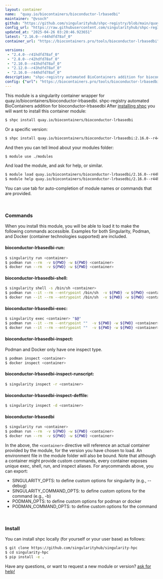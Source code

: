 ```yaml
---
layout: container
name:  "quay.io/biocontainers/bioconductor-lrbasedbi"
maintainer: "@vsoch"
github: "https://github.com/singularityhub/shpc-registry/blob/main/quay.io/biocontainers/bioconductor-lrbasedbi/container.yaml"
config_url: "https://raw.githubusercontent.com/singularityhub/shpc-registry/main/quay.io/biocontainers/bioconductor-lrbasedbi/container.yaml"
updated_at: "2025-04-26 03:20:46.923651"
latest: "2.16.0--r44hdfd78af_0"
container_url: "https://biocontainers.pro/tools/bioconductor-lrbasedbi"

versions:
 - "2.4.0--r41hdfd78af_0"
 - "2.8.0--r42hdfd78af_0"
 - "2.10.0--r43hdfd78af_0"
 - "2.12.0--r43hdfd78af_0"
 - "2.16.0--r44hdfd78af_0"
description: "shpc-registry automated BioContainers addition for bioconductor-lrbasedbi"
config: {"url": "https://biocontainers.pro/tools/bioconductor-lrbasedbi", "maintainer": "@vsoch", "description": "shpc-registry automated BioContainers addition for bioconductor-lrbasedbi", "latest": {"2.16.0--r44hdfd78af_0": "sha256:4a4074ec4f284a90252b3418516837d970a263d7891271b55a765882bea607c0"}, "tags": {"2.4.0--r41hdfd78af_0": "sha256:a7c13f461a12f99d3d2ddd27344920b544d770623f5e819bcc00900aaadafaa0", "2.8.0--r42hdfd78af_0": "sha256:219868701d4c614261a3ffbe56da2cd94c0aabf23fc448770803e9c9d86fac21", "2.10.0--r43hdfd78af_0": "sha256:7b1473560abfc3ed813b7637e1b101ef68d95f0fdfd64a6d5be0c700bb023393", "2.12.0--r43hdfd78af_0": "sha256:85cdaf458f1ce482cd2dcb39c6506f87d711a31c2dc64cca30e6abb2e23e3017", "2.16.0--r44hdfd78af_0": "sha256:4a4074ec4f284a90252b3418516837d970a263d7891271b55a765882bea607c0"}, "docker": "quay.io/biocontainers/bioconductor-lrbasedbi"}
---
```


This module is a singularity container wrapper for quay.io/biocontainers/bioconductor-lrbasedbi.
shpc-registry automated BioContainers addition for bioconductor-lrbasedbi
After [installing shpc](#install) you will want to install this container module:


```bash
$ shpc install quay.io/biocontainers/bioconductor-lrbasedbi
```

Or a specific version:

```bash
$ shpc install quay.io/biocontainers/bioconductor-lrbasedbi:2.16.0--r44hdfd78af_0
```

And then you can tell lmod about your modules folder:

```bash
$ module use ./modules
```

And load the module, and ask for help, or similar.

```bash
$ module load quay.io/biocontainers/bioconductor-lrbasedbi/2.16.0--r44hdfd78af_0
$ module help quay.io/biocontainers/bioconductor-lrbasedbi/2.16.0--r44hdfd78af_0
```

You can use tab for auto-completion of module names or commands that are provided.

<br>

### Commands

When you install this module, you will be able to load it to make the following commands accessible.
Examples for both Singularity, Podman, and Docker (container technologies supported) are included.

#### bioconductor-lrbasedbi-run:

```bash
$ singularity run <container>
$ podman run --rm  -v ${PWD} -w ${PWD} <container>
$ docker run --rm  -v ${PWD} -w ${PWD} <container>
```

#### bioconductor-lrbasedbi-shell:

```bash
$ singularity shell -s /bin/sh <container>
$ podman run --it --rm --entrypoint /bin/sh  -v ${PWD} -w ${PWD} <container>
$ docker run --it --rm --entrypoint /bin/sh  -v ${PWD} -w ${PWD} <container>
```

#### bioconductor-lrbasedbi-exec:

```bash
$ singularity exec <container> "$@"
$ podman run --it --rm --entrypoint ""  -v ${PWD} -w ${PWD} <container> "$@"
$ docker run --it --rm --entrypoint ""  -v ${PWD} -w ${PWD} <container> "$@"
```

#### bioconductor-lrbasedbi-inspect:

Podman and Docker only have one inspect type.

```bash
$ podman inspect <container>
$ docker inspect <container>
```

#### bioconductor-lrbasedbi-inspect-runscript:

```bash
$ singularity inspect -r <container>
```

#### bioconductor-lrbasedbi-inspect-deffile:

```bash
$ singularity inspect -d <container>
```



#### bioconductor-lrbasedbi

```bash
$ singularity run <container>
$ podman run --rm  -v ${PWD} -w ${PWD} <container>
$ docker run --rm  -v ${PWD} -w ${PWD} <container>
```


In the above, the `<container>` directive will reference an actual container provided
by the module, for the version you have chosen to load. An environment file in the
module folder will also be bound. Note that although a container
might provide custom commands, every container exposes unique exec, shell, run, and
inspect aliases. For anycommands above, you can export:

 - SINGULARITY_OPTS: to define custom options for singularity (e.g., --debug)
 - SINGULARITY_COMMAND_OPTS: to define custom options for the command (e.g., -b)
 - PODMAN_OPTS: to define custom options for podman or docker
 - PODMAN_COMMAND_OPTS: to define custom options for the command

<br>

### Install

You can install shpc locally (for yourself or your user base) as follows:

```bash
$ git clone https://github.com/singularityhub/singularity-hpc
$ cd singularity-hpc
$ pip install -e .
```

Have any questions, or want to request a new module or version? [ask for help!](https://github.com/singularityhub/singularity-hpc/issues)